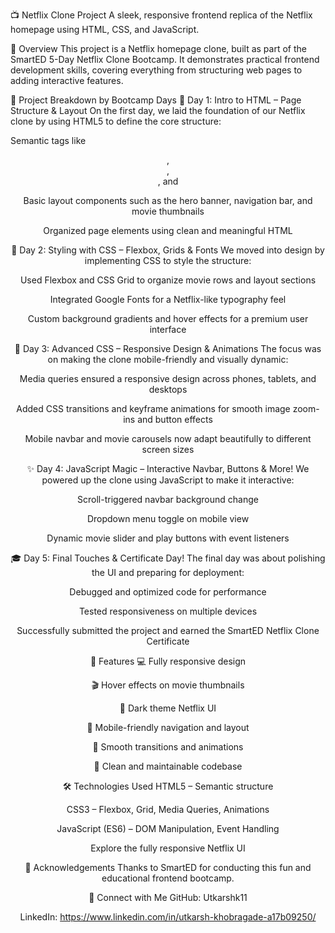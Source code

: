 📺 Netflix Clone Project
A sleek, responsive frontend replica of the Netflix homepage using HTML, CSS, and JavaScript.

🚀 Overview
This project is a Netflix homepage clone, built as part of the SmartED 5-Day Netflix Clone Bootcamp. It demonstrates practical frontend development skills, covering everything from structuring web pages to adding interactive features.

📅 Project Breakdown by Bootcamp Days
📌 Day 1: Intro to HTML – Page Structure & Layout
On the first day, we laid the foundation of our Netflix clone by using HTML5 to define the core structure:

Semantic tags like <header>, <nav>, <section>, and <footer>

Basic layout components such as the hero banner, navigation bar, and movie thumbnails

Organized page elements using clean and meaningful HTML

🎨 Day 2: Styling with CSS – Flexbox, Grids & Fonts
We moved into design by implementing CSS to style the structure:

Used Flexbox and CSS Grid to organize movie rows and layout sections

Integrated Google Fonts for a Netflix-like typography feel

Custom background gradients and hover effects for a premium user interface

🎯 Day 3: Advanced CSS – Responsive Design & Animations
The focus was on making the clone mobile-friendly and visually dynamic:

Media queries ensured a responsive design across phones, tablets, and desktops

Added CSS transitions and keyframe animations for smooth image zoom-ins and button effects

Mobile navbar and movie carousels now adapt beautifully to different screen sizes

✨ Day 4: JavaScript Magic – Interactive Navbar, Buttons & More!
We powered up the clone using JavaScript to make it interactive:

Scroll-triggered navbar background change

Dropdown menu toggle on mobile view

Dynamic movie slider and play buttons with event listeners

🎓 Day 5: Final Touches & Certificate Day!
The final day was about polishing the UI and preparing for deployment:

Debugged and optimized code for performance

Tested responsiveness on multiple devices

Successfully submitted the project and earned the SmartED Netflix Clone Certificate

📱 Features
💻 Fully responsive design

🎬 Hover effects on movie thumbnails

🌙 Dark theme Netflix UI

📱 Mobile-friendly navigation and layout

🔄 Smooth transitions and animations

🔧 Clean and maintainable codebase

🛠️ Technologies Used
HTML5 – Semantic structure

CSS3 – Flexbox, Grid, Media Queries, Animations

JavaScript (ES6) – DOM Manipulation, Event Handling

Explore the fully responsive Netflix UI

🙌 Acknowledgements
Thanks to SmartED for conducting this fun and educational frontend bootcamp.

🔗 Connect with Me
GitHub: Utkarshk11

LinkedIn: https://www.linkedin.com/in/utkarsh-khobragade-a17b09250/
